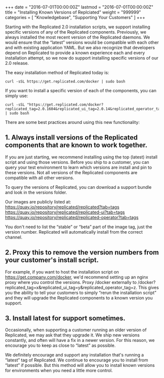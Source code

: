 +++
date = "2016-07-01T00:00:00Z"
lastmod = "2016-07-01T00:00:00Z"
title = "Installing Known Versions of Replciated"
weight = "999999"
categories = [ "Knowledgebase", "Supporting Your Customers" ]
+++

Starting with the Replicated 2.0 installation scripts, we support installing specific versions of any of the Replicated components.
Previously, we always installed the most recent version of the Replicated daemons. We would ensure that the “latest” versions
would be compatible with each other and with existing application YAML. But we also recognize that developers depend on Replicated
to provide a known experience each and every installation attempt, so we now do support installing specific versions of our 2.0
release.

The easy installation method of Replicated today is:

```shell
curl -sSL https://get.replicated.com/docker | sudo bash
```

If you want to install a specific version of each of the components, you can simply use:

```shell
curl -sSL "https://get.replicated.com/docker?replicated_tag=2.0.1604&replicated_ui_tag=2.0.14&replicated_operator_tag=2.0.13" | sudo bash
```

There are some best practices around using this new functionality:

## 1. Always install versions of the Replicated components that are known to work together.

If you are just starting, we recommend installing using the top (latest) install script and using those versions. Before you
ship to a customer, you can query your test environment to learn which versions are install and pin to these versions. Not all versions
of the Replicated components are compatible with all other versions.

To query the versions of Replicated, you can download a support bundle and look in the versions folder.

Our images are publicly listed at:
https://quay.io/repository/replicated/replicated?tab=tags
https://quay.io/repository/replicated/replicated-ui?tab=tags
https://quay.io/repository/replicated/replicated-operator?tab=tags

You don't need to list the “stable” or “beta” part of the image tag, just the version number. Replicated will automatically install
from the correct channel.

## 2. Proxy this to remove the version numbers from your customer's install script.

For example, if you want to host the installation script on https://get.company.com/docker, we'd recommend setting up an nginx proxy where
you control the versions. Proxy /docker externally to /docker?replicated_tag=x&replicated_ui_tag=y&replicated_operator_tag=z. This gives
you the ability to tell your customers to simply “rerun the installation script” and they will upgrade the Replicated components to a
known version you support.

## 3. Install latest for support sometimes.

Occasionally, when supporting a customer running an older version of Replicated, we may ask that they upgrade it. We ship new versions
constantly, and often will have a fix in a newer version. For this reason, we encourage you to keep as close to “latest” as possible.

We definitely encourage and support any installation that's running a “latest” tag of Replicated. We continue to encourage you to install
from “latest” if possible. But this method will allow you to install known versions for environments when you need a little more control.
